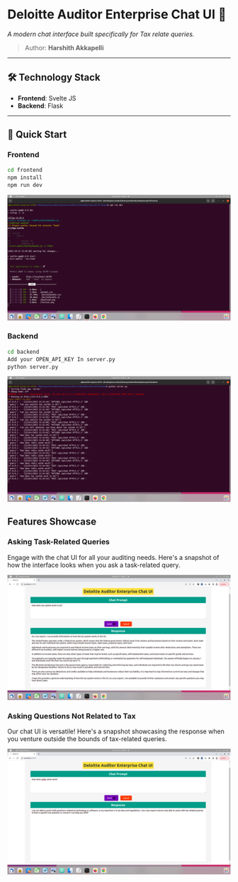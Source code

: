 # Deloitte Auditor Enterprise Chat UI 🚀

_A modern chat interface built specifically for Tax relate queries._

> Author: **Harshith Akkapelli**

---

## 🛠 Technology Stack

- **Frontend**: Svelte JS
- **Backend**: Flask

---

## 🚀 Quick Start

### Frontend

```bash
cd frontend
npm install
npm run dev

```
![Running Frontend](./d.png)

### Backend

```bash
cd backend
Add your OPEN_API_KEY In server.py
python server.py
```
![Running Backend](./c.png)

## Features Showcase

### Asking Task-Related Queries

Engage with the chat UI for all your auditing needs. Here's a snapshot of how the interface looks when you ask a task-related query.

![Asking Task Related Query](./a.png)

### Asking Questions Not Related to Tax

Our chat UI is versatile! Here's a snapshot showcasing the response when you venture outside the bounds of tax-related queries.

![Asking Question Not Related to Tax](./b.png)

